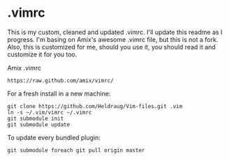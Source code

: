 # .vimrc

This is my custom, cleaned and updated .vimrc. I'll update this readme as I
progress. I'm basing on Amix's awesome .vimrc file, but this is not a fork.
Also, this is customized for me, should you use it, you should read it and
customize it for you too.

Amix .vimrc

    https://raw.github.com/amix/vimrc/

For a fresh install in a new machine:

    git clone https://github.com/Heldraug/Vim-files.git .vim
    ln -s ~/.vim/vimrc ~/.vimrc
    git submodule init
    git submodule update

To update every bundled plugin:

    git submodule foreach git pull origin master
